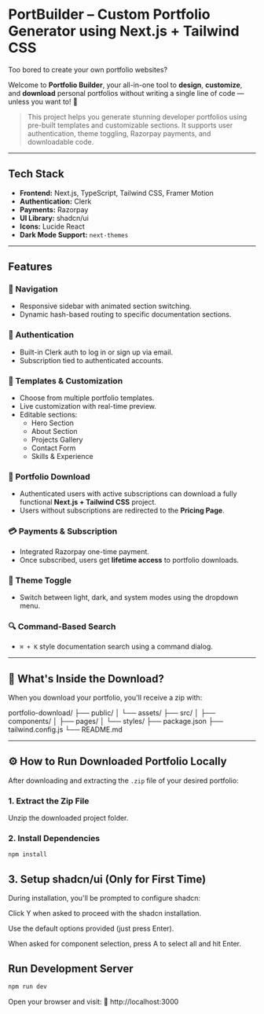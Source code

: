 #  PortBuilder – Custom Portfolio Generator using Next.js + Tailwind CSS

Too bored to create your own portfolio websites?

Welcome to **Portfolio Builder**, your all-in-one tool to **design**, **customize**, and **download** personal portfolios without writing a single line of code — unless you want to! 🧩

> This project helps you generate stunning developer portfolios using pre-built templates and customizable sections. It supports user authentication, theme toggling, Razorpay payments, and downloadable code.

---

##  Tech Stack

- **Frontend:** Next.js, TypeScript, Tailwind CSS, Framer Motion
- **Authentication:** Clerk
- **Payments:** Razorpay
- **UI Library:** shadcn/ui
- **Icons:** Lucide React
- **Dark Mode Support:** `next-themes`

---

##  Features

### 🧭 Navigation
- Responsive sidebar with animated section switching.
- Dynamic hash-based routing to specific documentation sections.

### 🔐 Authentication
- Built-in Clerk auth to log in or sign up via email.
- Subscription tied to authenticated accounts.

### 🎨 Templates & Customization
- Choose from multiple portfolio templates.
- Live customization with real-time preview.
- Editable sections:
  - Hero Section
  - About Section
  - Projects Gallery
  - Contact Form
  - Skills & Experience

### 💾 Portfolio Download
- Authenticated users with active subscriptions can download a fully functional **Next.js + Tailwind CSS** project.
- Users without subscriptions are redirected to the **Pricing Page**.

### 💳 Payments & Subscription
- Integrated Razorpay one-time payment.
- Once subscribed, users get **lifetime access** to portfolio downloads.

### 🌙 Theme Toggle
- Switch between light, dark, and system modes using the dropdown menu.

### 🔍 Command-Based Search
- `⌘ + K` style documentation search using a command dialog.

---

## 📂 What's Inside the Download?

When you download your portfolio, you'll receive a zip with:

portfolio-download/ ├── public/ │ └── assets/ ├── src/ │ ├── components/ │ ├── pages/ │ └── styles/ ├── package.json ├── tailwind.config.js └── README.md

---

## ⚙️ How to Run Downloaded Portfolio Locally

After downloading and extracting the `.zip` file of your desired portfolio:

### 1. Extract the Zip File

Unzip the downloaded project folder.

### 2. Install Dependencies

```bash
npm install
```

## 3. Setup shadcn/ui (Only for First Time)
During installation, you'll be prompted to configure shadcn:

Click Y when asked to proceed with the shadcn installation.

Use the default options provided (just press Enter).

When asked for component selection, press A to select all and hit Enter.

## Run Development Server
```bash
npm run dev
```
Open your browser and visit:
📍 http://localhost:3000

